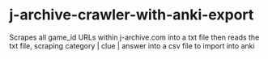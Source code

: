 # j-archive-crawler-with-anki-export
Scrapes all game_id URLs within j-archive.com into a txt file then reads the txt file, scraping category | clue | answer into a csv file to import into anki  
